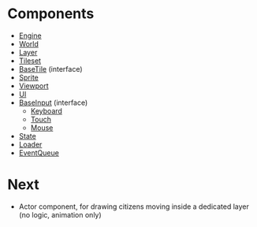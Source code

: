 Components
==========

- [Engine](docs/engine.md)
- [World](docs/world.md)
- [Layer](docs/layer.md)
- [Tileset](docs/tileset.md)
- [BaseTile](docs/tile.md) (interface)
- [Sprite](docs/sprite.md)
- [Viewport](docs/viewport.md)
- [UI](docs/ui.md)
- [BaseInput](docs/input.md) (interface)
  - [Keyboard](docs/input.md#keyboard)
  - [Touch](docs/input.md#touch)
  - [Mouse](docs/input.md#mouse)
- [State](docs/state.md)
- [Loader](docs/loader.md)
- [EventQueue](docs/event-queue.md)

Next
====

- Actor component, for drawing citizens moving inside a dedicated layer (no logic, animation only)
